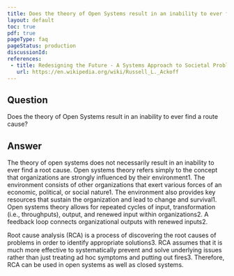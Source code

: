 ```yaml
---
title: Does the theory of Open Systems result in an inability to ever find a route cause?
layout: default
toc: true
pdf: true
pageType: faq
pageStatus: production
discussionId: 
references:
 - title: Redesigning the Future - A Systems Approach to Societal Problems - Russell Ackoff
   url: https://en.wikipedia.org/wiki/Russell_L._Ackoff
---
```


## Question

Does the theory of Open Systems result in an inability to ever find a route cause?

## Answer

The theory of open systems does not necessarily result in an inability to ever find a root cause. Open systems theory refers simply to the concept that organizations are strongly influenced by their environment1. The environment consists of other organizations that exert various forces of an economic, political, or social nature1. The environment also provides key resources that sustain the organization and lead to change and survival1. Open systems theory allows for repeated cycles of input, transformation (i.e., throughputs), output, and renewed input within organizations2. A feedback loop connects organizational outputs with renewed inputs2.

Root cause analysis (RCA) is a process of discovering the root causes of problems in order to identify appropriate solutions3. RCA assumes that it is much more effective to systematically prevent and solve underlying issues rather than just treating ad hoc symptoms and putting out fires3. Therefore, RCA can be used in open systems as well as closed systems.
